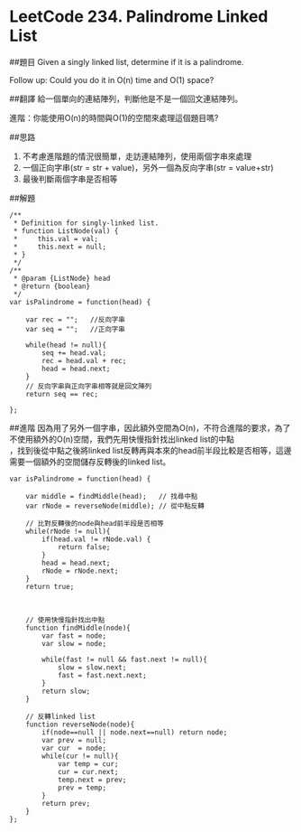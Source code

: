 # LeetCode 234. Palindrome Linked List

##題目
Given a singly linked list, determine if it is a palindrome.

Follow up:
Could you do it in O(n) time and O(1) space?

##翻譯
給一個單向的連結陣列，判斷他是不是一個回文連結陣列。

進階：你能使用O(n)的時間與O(1)的空間來處理這個題目嗎?

##思路
1. 不考慮進階題的情況很簡單，走訪連結陣列，使用兩個字串來處理  
2. 一個正向字串(str = str + value)，另外一個為反向字串(str = value+str)
3. 最後判斷兩個字串是否相等  

##解題
```
/**
 * Definition for singly-linked list.
 * function ListNode(val) {
 *     this.val = val;
 *     this.next = null;
 * }
 */
/**
 * @param {ListNode} head
 * @return {boolean}
 */
var isPalindrome = function(head) {
	
    var rec = "";	//反向字串
    var seq = "";   //正向字串
    
    while(head != null){
        seq += head.val;
        rec = head.val + rec;
        head = head.next;
    }
    // 反向字串與正向字串相等就是回文陣列
    return seq == rec;
    
};
```
  
##進階
因為用了另外一個字串，因此額外空間為O(n)，不符合進階的要求，為了不使用額外的O(n)空間，我們先用快慢指針找出linked list的中點  
，找到後從中點之後將linked list反轉再與本來的head前半段比較是否相等，這邊需要一個額外的空間儲存反轉後的linked list。  
  
```
var isPalindrome = function(head) {
	
    var middle = findMiddle(head);   // 找尋中點
    var rNode = reverseNode(middle); // 從中點反轉
    
    // 比對反轉後的node與head前半段是否相等
    while(rNode != null){
        if(head.val != rNode.val) {
            return false;
        }
        head = head.next;
        rNode = rNode.next;
    }
    return true;
    
    
    
    // 使用快慢指針找出中點
    function findMiddle(node){
        var fast = node;
        var slow = node;
        
        while(fast != null && fast.next != null){
            slow = slow.next;
            fast = fast.next.next;
        }
        return slow;
    }
    
    // 反轉linked list
    function reverseNode(node){
        if(node==null || node.next==null) return node;  
        var prev = null;
        var cur  = node;
        while(cur != null){
            var temp = cur;
            cur = cur.next;   
            temp.next = prev;
            prev = temp;
        }
        return prev;
    }
};
```